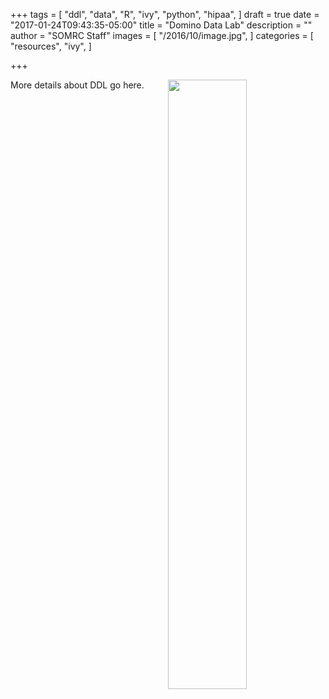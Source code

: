 +++
tags = [
  "ddl",
  "data",
  "R",
  "ivy",
  "python",
  "hipaa",
]
draft = true
date = "2017-01-24T09:43:35-05:00"
title = "Domino Data Lab"
description = ""
author = "SOMRC Staff"
images = [
  "/2016/10/image.jpg",
]
categories = [
  "resources",
  "ivy",
]

+++

<img align=right src="http://galvanize-wp.s3.amazonaws.com/wp-content/uploads/2015/05/12191124/domino-data-lab-logo.png" style="height:50%;width:50%;" />

More details about DDL go here.
